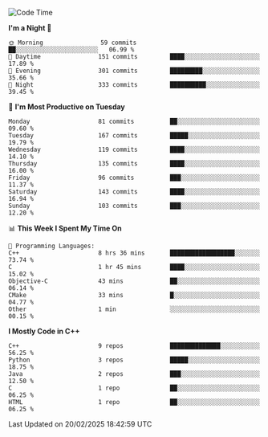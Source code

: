 <!--START_SECTION:waka-->
![Code Time](http://img.shields.io/badge/Code%20Time-277%20hrs%2036%20mins-blue)

**I'm a Night 🦉** 

```text
🌞 Morning                59 commits          ██░░░░░░░░░░░░░░░░░░░░░░░   06.99 % 
🌆 Daytime                151 commits         ████░░░░░░░░░░░░░░░░░░░░░   17.89 % 
🌃 Evening                301 commits         █████████░░░░░░░░░░░░░░░░   35.66 % 
🌙 Night                  333 commits         ██████████░░░░░░░░░░░░░░░   39.45 % 
```
📅 **I'm Most Productive on Tuesday** 

```text
Monday                   81 commits          ██░░░░░░░░░░░░░░░░░░░░░░░   09.60 % 
Tuesday                  167 commits         █████░░░░░░░░░░░░░░░░░░░░   19.79 % 
Wednesday                119 commits         ████░░░░░░░░░░░░░░░░░░░░░   14.10 % 
Thursday                 135 commits         ████░░░░░░░░░░░░░░░░░░░░░   16.00 % 
Friday                   96 commits          ███░░░░░░░░░░░░░░░░░░░░░░   11.37 % 
Saturday                 143 commits         ████░░░░░░░░░░░░░░░░░░░░░   16.94 % 
Sunday                   103 commits         ███░░░░░░░░░░░░░░░░░░░░░░   12.20 % 
```


📊 **This Week I Spent My Time On** 

```text
💬 Programming Languages: 
C++                      8 hrs 36 mins       ██████████████████░░░░░░░   73.74 % 
C                        1 hr 45 mins        ████░░░░░░░░░░░░░░░░░░░░░   15.02 % 
Objective-C              43 mins             ██░░░░░░░░░░░░░░░░░░░░░░░   06.14 % 
CMake                    33 mins             █░░░░░░░░░░░░░░░░░░░░░░░░   04.77 % 
Other                    1 min               ░░░░░░░░░░░░░░░░░░░░░░░░░   00.15 % 
```

**I Mostly Code in C++** 

```text
C++                      9 repos             ██████████████░░░░░░░░░░░   56.25 % 
Python                   3 repos             █████░░░░░░░░░░░░░░░░░░░░   18.75 % 
Java                     2 repos             ███░░░░░░░░░░░░░░░░░░░░░░   12.50 % 
C                        1 repo              ██░░░░░░░░░░░░░░░░░░░░░░░   06.25 % 
HTML                     1 repo              ██░░░░░░░░░░░░░░░░░░░░░░░   06.25 % 
```




 Last Updated on 20/02/2025 18:42:59 UTC
<!--END_SECTION:waka-->
